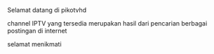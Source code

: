 Selamat datang di pikotvhd

channel IPTV yang tersedia merupakan hasil dari pencarian berbagai postingan di internet

selamat menikmati
